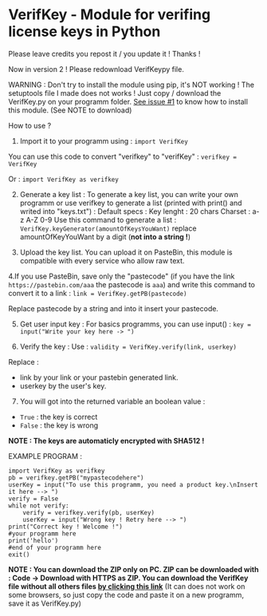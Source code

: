 # VerifKey - Module for verifing license keys in Python
Please leave credits you repost it / you update it ! Thanks !

Now in version 2 ! Please redownload VerifKeypy file.

WARNING : Don't try to install the module using pip, it's NOT working ! The setuptools file I made does not works ! Just copy / download the VerifKey.py on your programm folder. <a href="https://github.com/HGStyle/VerifKey/issues/1#issuecomment-1216361432">See issue #1</a> to know how to install this module. (See NOTE to download)

How to use ?

1. Import it to your programm using :
	`import VerifKey`

You can use this code to convert "verifkey" to "verifKey" :
	`verifkey = VerifKey`
	
Or :
	`import VerifKey as verifkey`

2. Generate a key list :
To generate a key list, you can write your own programm or use verifkey to generate a list (printed with print() and writed into "keys.txt") :
Default specs :
	Key lenght : 20 chars
	Charset : a-z A-Z 0-9
Use this command to generate a list :
	`VerifKey.keyGenerator(amountOfKeysYouWant)`
replace amountOfKeyYouWant by a digit (**not into a string !**)

3. Upload the key list. You can upload it on PasteBin, this module is compatible with every service who allow raw text.

4.If you use PasteBin, save only the "pastecode" (if you have the link `https://pastebin.com/aaa` the pastecode is `aaa`) and write this command to convert it to a link :
	`link = VerifKey.getPB(pastecode)`
	
Replace pastecode by a string and into it insert your pastecode.

5. Get user input key :
For basics programms, you can use input() :
	`key = input("Write your key here -> ")`

6. Verify the key :
Use : 
	`validity = VerifKey.verify(link, userkey)`
	
Replace :
- link by your link or your pastebin generated link.
- userkey by the user's key.

7. You will got into the returned variable an boolean value :
- `True` : the key is correct
- `False` : the key is wrong


**NOTE : The keys are automaticly encrypted with SHA512 !**

EXAMPLE PROGRAM :
```
import VerifKey as verifkey
pb = verifkey.getPB("mypastecodehere")
userKey = input("To use this programm, you need a product key.\nInsert it here --> ")
verify = False
while not verify:
	verify = verifkey.verify(pb, userKey)
	userKey = input("Wrong key ! Retry here --> ")
print("Correct key ! Welcome !")
#your programm here
print('hello')
#end of your programm here
exit()
```
**NOTE : You can download the ZIP only on PC. ZIP can be downloaded with : Code -> Download with HTTPS as ZIP.
You can download the VerifKey file without all others files <a href="https://raw.githubusercontent.com/HGStyle/VerifKey/main/VerifKey.py" download="VerifKey.py">by clicking this link</a>** (It can does not work on some browsers, so just copy the code and paste it on a new programm, save it as VerifKey.py)
